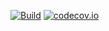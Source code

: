 [![Build](https://travis-ci.org/eustatos/webpack-karma-starter.svg?branch=master)](https://travis-ci.org/eustatos/webpack-karma-starter)
[![codecov.io](https://codecov.io/github/eustatos/webpack-karma-starter/coverage.svg?branch=master)](https://codecov.io/github/eustatos/webpack-karma-starter?branch=master)